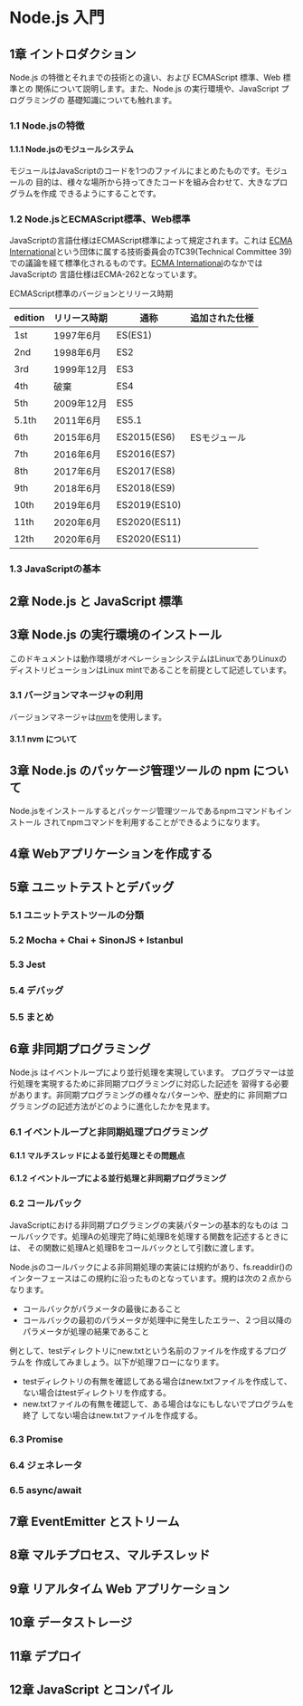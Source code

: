# Node.js 入門

## 1章 イントロダクション

Node.js の特徴とそれまでの技術との違い、および ECMAScript 標準、Web 標準との
関係について説明します。また、Node.js の実行環境や、JavaScript プログラミングの
基礎知識についても触れます。

### 1.1 Node.jsの特徴

#### 1.1.1 Node.jsのモジュールシステム

モジュールはJavaScriptのコードを1つのファイルにまとめたものです。モジュールの
目的は、様々な場所から持ってきたコードを組み合わせて、大きなプログラムを作成
できるようにすることです。

### 1.2 Node.jsとECMAScript標準、Web標準

JavaScriptの言語仕様はECMAScript標準によって規定されます。これは
[ECMA International]という団体に属する技術委員会のTC39(Technical Committee 39)
での議論を経て標準化されるものです。[ECMA International]のなかではJavaScriptの
言語仕様はECMA-262となっています。

[ECMA International]: https://www.ecma-international.org/

ECMAScript標準のバージョンとリリース時期

| edition | リリース時期 | 通称         | 追加された仕様 |
| ------- | ------------ | ------------ | -------------- |
| 1st     | 1997年6月    | ES(ES1)      |                |
| 2nd     | 1998年6月    | ES2          |                |
| 3rd     | 1999年12月   | ES3          |                |
| 4th     | 破棄         | ES4          |                |
| 5th     | 2009年12月   | ES5          |                |
| 5.1th   | 2011年6月    | ES5.1        |                |
| 6th     | 2015年6月    | ES2015(ES6)  | ESモジュール   |
| 7th     | 2016年6月    | ES2016(ES7)  |                |
| 8th     | 2017年6月    | ES2017(ES8)  |                |
| 9th     | 2018年6月    | ES2018(ES9)  |                |
| 10th    | 2019年6月    | ES2019(ES10) |                |
| 11th    | 2020年6月    | ES2020(ES11) |                |
| 12th    | 2020年6月    | ES2020(ES11) |                |

### 1.3 JavaScriptの基本

## 2章 Node.js と JavaScript 標準

## 3章 Node.js の実行環境のインストール

このドキュメントは動作環境がオペレーションシステムはLinuxでありLinuxの
ディストリビューションはLinux mintであることを前提として記述しています。

### 3.1 バージョンマネージャの利用

バージョンマネージャは[nvm]を使用します。

[nvm]: https://github.com/nvm-sh/nvm

#### 3.1.1 nvm について

## 3章 Node.js のパッケージ管理ツールの npm について

Node.jsをインストールするとパッケージ管理ツールであるnpmコマンドもインストール
されてnpmコマンドを利用することができるようになります。

## 4章 Webアプリケーションを作成する

## 5章 ユニットテストとデバッグ

### 5.1 ユニットテストツールの分類

### 5.2 Mocha + Chai + SinonJS + Istanbul

### 5.3 Jest

### 5.4 デバッグ

### 5.5 まとめ

## 6章 非同期プログラミング

Node.js はイベントループにより並行処理を実現しています。
プログラマーは並行処理を実現するために非同期プログラミングに対応した記述を
習得する必要があります。非同期プログラミングの様々なパターンや、歴史的に
非同期プログラミングの記述方法がどのように進化したかを見ます。

### 6.1 イベントループと非同期処理プログラミング

#### 6.1.1 マルチスレッドによる並行処理とその問題点

#### 6.1.2 イベントループによる並行処理と非同期プログラミング

### 6.2 コールバック

JavaScriptにおける非同期プログラミングの実装パターンの基本的なものは
コールバックです。処理Aの処理完了時に処理Bを処理する関数を記述するときには、
その関数に処理Aと処理Bをコールバックとして引数に渡します。

Node.jsのコールバックによる非同期処理の実装には規約があり、fs.readdir()の
インターフェースはこの規約に沿ったものとなっています。規約は次の２点から
なります。

- コールバックがパラメータの最後にあること
- コールバックの最初のパラメータが処理中に発生したエラー、２つ目以降の
パラメータが処理の結果であること

例として、testディレクトリにnew.txtという名前のファイルを作成するプログラムを
作成してみましょう。以下が処理フローになります。

- testディレクトリの有無を確認してある場合はnew.txtファイルを作成して、
ない場合はtestディレクトリを作成する。
- new.txtファイルの有無を確認して、ある場合はなにもしないでプログラムを終了
してない場合はnew.txtファイルを作成する。

### 6.3 Promise

### 6.4 ジェネレータ

### 6.5 async/await

## 7章 EventEmitter とストリーム

## 8章 マルチプロセス、マルチスレッド

## 9章 リアルタイム Web アプリケーション

## 10章 データストレージ

## 11章 デプロイ

## 12章 JavaScript とコンパイル
